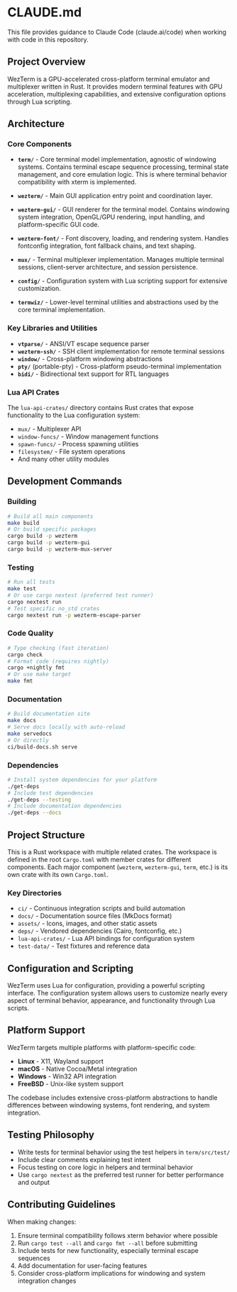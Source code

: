 # CLAUDE.md

This file provides guidance to Claude Code (claude.ai/code) when working with code in this repository.

## Project Overview

WezTerm is a GPU-accelerated cross-platform terminal emulator and multiplexer written in Rust. It provides modern terminal features with GPU acceleration, multiplexing capabilities, and extensive configuration options through Lua scripting.

## Architecture

### Core Components

- **`term/`** - Core terminal model implementation, agnostic of windowing systems. Contains terminal escape sequence processing, terminal state management, and core emulation logic. This is where terminal behavior compatibility with xterm is implemented.

- **`wezterm/`** - Main GUI application entry point and coordination layer.

- **`wezterm-gui/`** - GUI renderer for the terminal model. Contains windowing system integration, OpenGL/GPU rendering, input handling, and platform-specific GUI code.

- **`wezterm-font/`** - Font discovery, loading, and rendering system. Handles fontconfig integration, font fallback chains, and text shaping.

- **`mux/`** - Terminal multiplexer implementation. Manages multiple terminal sessions, client-server architecture, and session persistence.

- **`config/`** - Configuration system with Lua scripting support for extensive customization.

- **`termwiz/`** - Lower-level terminal utilities and abstractions used by the core terminal implementation.

### Key Libraries and Utilities

- **`vtparse/`** - ANSI/VT escape sequence parser
- **`wezterm-ssh/`** - SSH client implementation for remote terminal sessions  
- **`window/`** - Cross-platform windowing abstractions
- **`pty/`** (portable-pty) - Cross-platform pseudo-terminal implementation
- **`bidi/`** - Bidirectional text support for RTL languages

### Lua API Crates

The `lua-api-crates/` directory contains Rust crates that expose functionality to the Lua configuration system:
- `mux/` - Multiplexer API
- `window-funcs/` - Window management functions
- `spawn-funcs/` - Process spawning utilities
- `filesystem/` - File system operations
- And many other utility modules

## Development Commands

### Building
```bash
# Build all main components
make build
# Or build specific packages
cargo build -p wezterm
cargo build -p wezterm-gui
cargo build -p wezterm-mux-server
```

### Testing
```bash
# Run all tests
make test
# Or use cargo nextest (preferred test runner)
cargo nextest run
# Test specific no_std crates
cargo nextest run -p wezterm-escape-parser
```

### Code Quality
```bash
# Type checking (fast iteration)
cargo check
# Format code (requires nightly)
cargo +nightly fmt
# Or use make target
make fmt
```

### Documentation
```bash
# Build documentation site
make docs
# Serve docs locally with auto-reload
make servedocs
# Or directly
ci/build-docs.sh serve
```

### Dependencies
```bash
# Install system dependencies for your platform
./get-deps
# Include test dependencies
./get-deps --testing
# Include documentation dependencies  
./get-deps --docs
```

## Project Structure

This is a Rust workspace with multiple related crates. The workspace is defined in the root `Cargo.toml` with member crates for different components. Each major component (`wezterm`, `wezterm-gui`, `term`, etc.) is its own crate with its own `Cargo.toml`.

### Key Directories

- `ci/` - Continuous integration scripts and build automation
- `docs/` - Documentation source files (MkDocs format)
- `assets/` - Icons, images, and other static assets
- `deps/` - Vendored dependencies (Cairo, fontconfig, etc.)
- `lua-api-crates/` - Lua API bindings for configuration system
- `test-data/` - Test fixtures and reference data

## Configuration and Scripting

WezTerm uses Lua for configuration, providing a powerful scripting interface. The configuration system allows users to customize nearly every aspect of terminal behavior, appearance, and functionality through Lua scripts.

## Platform Support

WezTerm targets multiple platforms with platform-specific code:
- **Linux** - X11, Wayland support
- **macOS** - Native Cocoa/Metal integration  
- **Windows** - Win32 API integration
- **FreeBSD** - Unix-like system support

The codebase includes extensive cross-platform abstractions to handle differences between windowing systems, font rendering, and system integration.

## Testing Philosophy

- Write tests for terminal behavior using the test helpers in `term/src/test/`
- Include clear comments explaining test intent
- Focus testing on core logic in helpers and terminal behavior
- Use `cargo nextest` as the preferred test runner for better performance and output

## Contributing Guidelines

When making changes:
1. Ensure terminal compatibility follows xterm behavior where possible
2. Run `cargo test --all` and `cargo fmt --all` before submitting
3. Include tests for new functionality, especially terminal escape sequences
4. Add documentation for user-facing features
5. Consider cross-platform implications for windowing and system integration changes